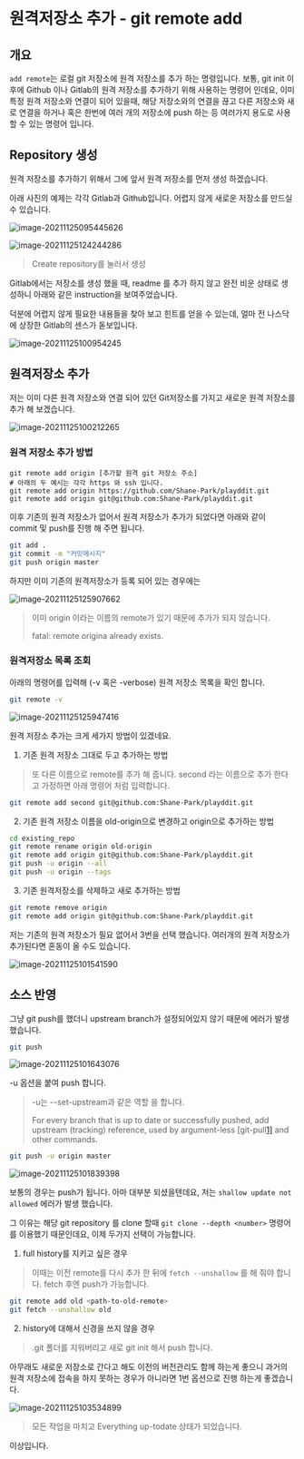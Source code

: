 # 원격저장소 추가 - git remote add

## 개요

`add remote`는 로컬 git 저장소에 원격 저장소를 추가 하는 명령입니다. 보통, git init 이후에 Github 이나 Gitlab의 원격 저장소를 추가하기 위해 사용하는 명령어 인데요, 이미 특정 원격 저장소와 연결이 되어 있을때, 해당 저장소와의 연결을 끊고 다른 저장소와 새로 연결을 하거나 혹은 한번에 여러 개의 저장소에 push 하는 등 여러가지 용도로 사용할 수 있는 명령어 입니다.

## Repository 생성

원격 저장소를 추가하기 위해서 그에 앞서 원격 저장소를 먼저 생성 하겠습니다.

아래 사진의 예제는 각각 Gitlab과 Github입니다. 어렵지 않게 새로운 저장소를 만드실 수 있습니다.

![image-20211125095445626](/home/shane/Documents/git/mdblog/devops/git/remote-add.assets/image-20211125095445626.png)

![image-20211125124244286](/home/shane/Documents/git/mdblog/devops/git/remote-add.assets/image-20211125124244286.png)

> Create repository를 눌러서 생성

Gitlab에서는 저장소를 생성 했을 때, readme 를 추가 하지 않고 완전 비운 상태로 생성하니 아래와 같은 instruction을 보여주었습니다.

덕분에 어렵지 않게 필요한 내용들을 찾아 보고 힌트를 얻을 수 있는데, 얼마 전 나스닥에 상장한 Gitlab의 센스가 돋보입니다.

![image-20211125100954245](/home/shane/Documents/git/mdblog/devops/git/remote-add.assets/image-20211125100954245.png)

## 원격저장소 추가

저는 이미 다른 원격 저장소와 연결 되어 있던 Git저장소를 가지고 새로운 원격 저장소를 추가 해 보겠습니다.

![image-20211125100212265](/home/shane/Documents/git/mdblog/devops/git/remote-add.assets/image-20211125100212265.png)

### 원격 저장소 추가 방법

```zsh\
git remote add origin [추가할 원격 git 저장소 주소]
# 아래의 두 예시는 각각 https 와 ssh 입니다.
git remote add origin https://github.com/Shane-Park/playddit.git
git remote add origin git@github.com:Shane-Park/playddit.git
```

이후 기존의 원격 저장소가 없어서 원격 저장소가 추가가 되었다면 아래와 같이 commit 및 push를 진행 해 주면 됩니다.

```zsh
git add .
git commit -m "커밋메시지"
git push origin master

```

하지만 이미 기존의 원격저장소가 등록 되어 있는 경우에는

![image-20211125125907662](/home/shane/Documents/git/mdblog/devops/git/remote-add.assets/image-20211125125907662.png)

> 이미 origin 이라는 이름의 remote가 있기 때문에 추가가 되지 않습니다.
>
> fatal: remote origina already exists.

### 원격저장소 목록 조회

아래의 명령어를 입력해 (-v 혹은 -verbose) 원격 저장소 목록을 확인 합니다.

```zsh
git remote -v
```

![image-20211125125947416](/home/shane/Documents/git/mdblog/devops/git/remote-add.assets/image-20211125125947416.png)

원격 저장소 추가는 크게 세가지 방법이 있겠네요.

1) 기존 원격 저장소 그대로 두고 추가하는 방법

> 또 다른 이름으로 remote를 추가 해 줍니다. second 라는 이름으로 추가 한다고 가정하면 아래 명령어 처럼 입력합니다.

```zsh
git remote add second git@github.com:Shane-Park/playddit.git
```

2. 기존 원격 저장소 이름을 old-origin으로 변경하고 origin으로 추가하는 방법

```zsh
cd existing_repo
git remote rename origin old-origin
git remote add origin git@github.com:Shane-Park/playddit.git
git push -u origin --all
git push -u origin --tags

```

3. 기존 원격저장소를 삭제하고 새로 추가하는 방법

```zsh
git remote remove origin
git remote add origin git@github.com:Shane-Park/playddit.git

```

저는 기존의 원격 저장소가 필요 없어서 3번을 선택 했습니다. 여러개의 원격 저장소가 추가된다면 혼동이 올 수도 있습니다.

![image-20211125101541590](/home/shane/Documents/git/mdblog/devops/git/remote-add.assets/image-20211125101541590.png)

## 소스 반영

그냥 git push를 했더니 upstream branch가 설정되어있지 않기 때문에 에러가 발생했습니다.

```zsh
git push
```

![image-20211125101643076](/home/shane/Documents/git/mdblog/devops/git/remote-add.assets/image-20211125101643076.png)

-u 옵션을 붙여 push 합니다. 

> -u는 --set-upstream과 같은 역할 을 합니다.
>
> For every branch that is up to date or successfully pushed, add upstream (tracking) reference, used by argument-less [git-pull[1\]](https://git-scm.com/docs/git-pull) and other commands.

```zsh
git push -u origin master
```

![image-20211125101839398](/home/shane/Documents/git/mdblog/devops/git/remote-add.assets/image-20211125101839398.png)

보통의 경우는 push가 됩니다. 아마 대부분 되셨을텐데요, 저는 `shallow update not allowed` 에러가 발생 했습니다.

그 이유는 해당 git repository 를 clone 할때 `git clone --depth <number>` 명령어를 이용했기 때문인데요,  이제 두가지 선택이 가능합니다.

1. full history를 지키고 싶은 경우

> 이때는 이전 remote를 다시 추가 한 뒤에 `fetch --unshallow` 를 해 줘야 합니다. fetch 후엔 push가 가능합니다.

```zsh
git remote add old <path-to-old-remote>
git fetch --unshallow old

```

2. history에 대해서 신경을 쓰지 않을 경우

> .git 폴더를 지워버리고 새로 git init 해서 push 합니다.

아무래도 새로운 저장소로 간다고 해도 이전의 버전관리도 함께 하는게 좋으니 과거의 원격 저장소에 접속을 하지 못하는 경우가 아니라면 1번 옵션으로 진행 하는게 좋겠습니다.

![image-20211125103534899](/home/shane/Documents/git/mdblog/devops/git/remote-add.assets/image-20211125103534899.png)

> 모든 작업을 마치고 Everything up-todate 상태가 되었습니다.

이상입니다.